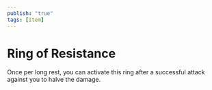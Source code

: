```yaml
---
publish: "true"
tags: [Item]
---
```

# Ring of Resistance

Once per long rest, you can activate this ring after a successful attack against you to halve the damage.
